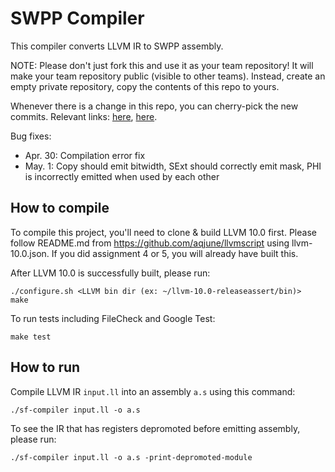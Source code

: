 # SWPP Compiler

This compiler converts LLVM IR to SWPP assembly.

NOTE: Please don't just fork this and use it as your team repository!
It will make your team repository public (visible to other teams).
Instead, create an empty private repository, copy the contents of
this repo to yours.

Whenever there is a change in this repo, you can cherry-pick the new commits.
Relevant links:
[here](https://coderwall.com/p/sgpksw/git-cherry-pick-from-another-repository),
[here](https://stackoverflow.com/questions/5120038/is-it-possible-to-cherry-pick-a-commit-from-another-git-repository).


Bug fixes:

- Apr. 30: Compilation error fix
- May. 1: Copy should emit bitwidth, SExt should correctly emit mask, PHI is incorrectly emitted when used by each other

## How to compile

To compile this project, you'll need to clone & build LLVM 10.0 first.
Please follow README.md from https://github.com/aqjune/llvmscript using
llvm-10.0.json. If you did assignment 4 or 5, you will already have built this.

After LLVM 10.0 is successfully built, please run:

```
./configure.sh <LLVM bin dir (ex: ~/llvm-10.0-releaseassert/bin)>
make
```

To run tests including FileCheck and Google Test:

```
make test
```

## How to run

Compile LLVM IR `input.ll` into an assembly `a.s` using this command:

```
./sf-compiler input.ll -o a.s
```

To see the IR that has registers depromoted before emitting assembly, please run:

```
./sf-compiler input.ll -o a.s -print-depromoted-module
```
